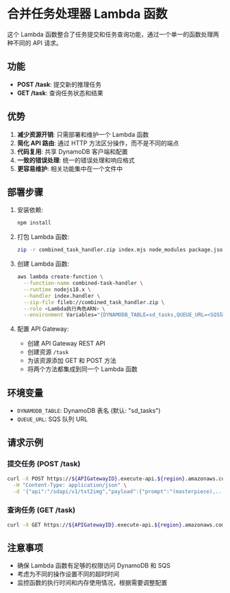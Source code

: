 # 合并任务处理器 Lambda 函数

这个 Lambda 函数整合了任务提交和任务查询功能，通过一个单一的函数处理两种不同的 API 请求。

## 功能

- **POST /task**: 提交新的推理任务
- **GET /task**: 查询任务状态和结果

## 优势

1. **减少资源开销**: 只需部署和维护一个 Lambda 函数
2. **简化 API 路由**: 通过 HTTP 方法区分操作，而不是不同的端点
3. **代码复用**: 共享 DynamoDB 客户端和配置
4. **一致的错误处理**: 统一的错误处理和响应格式
5. **更容易维护**: 相关功能集中在一个文件中

## 部署步骤

1. 安装依赖:
   ```bash
   npm install
   ```

2. 打包 Lambda 函数:
   ```bash
   zip -r combined_task_handler.zip index.mjs node_modules package.json
   ```

3. 创建 Lambda 函数:
   ```bash
   aws lambda create-function \
     --function-name combined-task-handler \
     --runtime nodejs18.x \
     --handler index.handler \
     --zip-file fileb://combined_task_handler.zip \
     --role <Lambda执行角色ARN> \
     --environment Variables="{DYNAMODB_TABLE=sd_tasks,QUEUE_URL=<SQS队列URL>}"
   ```

4. 配置 API Gateway:
   - 创建 API Gateway REST API
   - 创建资源 `/task`
   - 为该资源添加 GET 和 POST 方法
   - 将两个方法都集成到同一个 Lambda 函数

## 环境变量

- `DYNAMODB_TABLE`: DynamoDB 表名 (默认: "sd_tasks")
- `QUEUE_URL`: SQS 队列 URL

## 请求示例

### 提交任务 (POST /task)

```bash
curl -X POST https://${APIGatewayID}.execute-api.${region}.amazonaws.com/task \
  -H "Content-Type: application/json" \
  -d '{"api":"/sdapi/v1/txt2img","payload":{"prompt":"(masterpiece),...","steps":20}}'
```

### 查询任务 (GET /task)

```bash
curl -X GET https://${APIGatewayID}.execute-api.${region}.amazonaws.com/task?taskId=${taskId}
```

## 注意事项

- 确保 Lambda 函数有足够的权限访问 DynamoDB 和 SQS
- 考虑为不同的操作设置不同的超时时间
- 监控函数的执行时间和内存使用情况，根据需要调整配置

